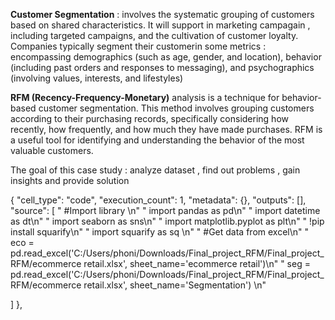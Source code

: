 **Customer Segmentation** :  involves the systematic grouping of customers based on shared characteristics. It will support in marketing campagain , including targeted campaigns, and the cultivation of customer loyalty. Companies typically segment their customerin some metrics : encompassing demographics (such as age, gender, and location), behavior (including past orders and responses to messaging), and psychographics (involving values, interests, and lifestyles) 

**RFM (Recency-Frequency-Monetary)** analysis is a technique for behavior-based customer segmentation. This method involves grouping customers according to their purchasing records, specifically considering how recently, how frequently, and how much they have made purchases. RFM is a useful tool for identifying and understanding the behavior of the most valuable customers. 

The goal of this case study : analyze dataset , find out problems , gain insights and provide solution 
 
 
 
   {
   "cell_type": "code",
   "execution_count": 1,
   "metadata": {},
   "outputs": [],
   "source": [
     "  #Import library \n"
"  import pandas as pd\n"
"  import datetime as dt\n"
"  import seaborn as sns\n"
"  import matplotlib.pyplot as plt\n"
"  !pip install squarify\n"
" import squarify as sq \n"
"  #Get data from excel\n"
"  eco = pd.read_excel('C:/Users/phoni/Downloads/Final_project_RFM/Final_project_RFM/ecommerce retail.xlsx', sheet_name='ecommerce retail')\n"
"  seg = pd.read_excel('C:/Users/phoni/Downloads/Final_project_RFM/Final_project_RFM/ecommerce retail.xlsx', sheet_name='Segmentation')
\n"


   ]
  },
